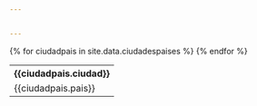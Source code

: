 ```yaml
---


---
```


<table>
        {% for ciudadpais in site.data.ciudadespaises %}
            <tr>
                <th>{{ciudadpais.ciudad}}</th>  
            </tr>
            <tr>
                <td>{{ciudadpais.pais}}</td>
            </tr>
        {% endfor %}   
</table>